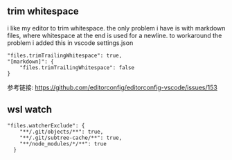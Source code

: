 ## trim whitespace
i like my editor to trim whitespace.
the only problem i have is with markdown files, where whitespace at the end is used for a newline.
to workaround the problem i added this in vscode settings.json

    "files.trimTrailingWhitespace": true,
    "[markdown]": {
        "files.trimTrailingWhitespace": false
    }

参考链接: https://github.com/editorconfig/editorconfig-vscode/issues/153

## wsl watch
```
"files.watcherExclude": {
    "**/.git/objects/**": true,
    "**/.git/subtree-cache/**": true,
    "**/node_modules/*/**": true
  }
```